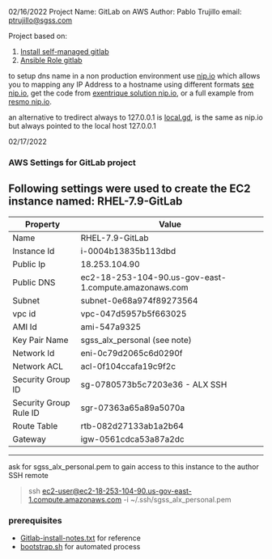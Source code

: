 
02/16/2022
Project Name: GitLab on AWS
Author: Pablo Trujillo
email: ptrujillo@sgss.com

Project based on:
1. [Install self-managed gitlab](https://about.gitlab.com/install/#centos-7)
2. [Ansible Role gitlab](https://github.com/geerlingguy/ansible-role-gitlab)

to setup dns name in a non production environment use [nip.io](https://nip.io/) which allows you to mapping any IP Address to a hostname using different formats [see nip.io](https://nip.io/), get the code from [exentrique solution nip.io](https://github.com/exentriquesolutions/nip.io), or a full example from [resmo nip.io](https://github.com/resmo/nip.io).  

an alternative to tredirect always to 127.0.0.1 is [local.gd](https://local.gd/), is the same as nip.io but always pointed to the local host 127.0.0.1



02/17/2022
### AWS Settings for GitLab project
Following settings were used to create the EC2 instance named: RHEL-7.9-GitLab
---
| Property | Value|
|--------- |------|
| Name     | RHEL-7.9-GitLab |
| Instance Id | i-0004b13835b113dbd |
| Public Ip | 18.253.104.90 |
| Public DNS | ec2-18-253-104-90.us-gov-east-1.compute.amazonaws.com |
| Subnet | subnet-0e68a974f89273564 |
| vpc id | vpc-047d5957b5f663025 |
| AMI Id | ami-547a9325 |
| Key Pair Name | sgss_alx_personal (see note) |
| Network Id | eni-0c79d2065c6d0290f |
| Network ACL |  acl-0f104ccafa19c9f2c |
| Security Group ID | sg-0780573b5c7203e36 - ALX SSH |
| Security Group Rule ID | sgr-07363a65a89a5070a |
| Route Table | rtb-082d27133ab1a2b64 |
| Gateway | igw-0561cdca53a87a2dc |
---

ask for sgss_alx_personal.pem to gain access to this instance to the author
SSH remote
> ssh ec2-user@ec2-18-253-104-90.us-gov-east-1.compute.amazonaws.com -i ~/.ssh/sgss_alx_personal.pem 

### prerequisites
* [Gitlab-install-notes.txt](./Gitlab-install-notes.txt) for reference
* [bootstrap.sh](./bootstrap.sh) for automated process
  
